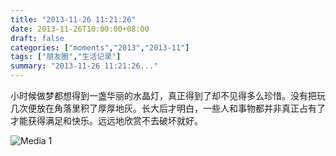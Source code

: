 ```yaml
---
title: "2013-11-26 11:21:26"
date: 2013-11-26T10:00:00+08:00
draft: false
categories: ["moments","2013","2013-11"]
tags: ["朋友圈","生活记录"]
summary: "2013-11-26 11:21:26..."
---
```


小时候做梦都想得到一盏华丽的水晶灯，真正得到了却不见得多么珍惜。没有把玩几次便放在角落里积了厚厚地灰。长大后才明白，一些人和事物都并非真正占有了才能获得满足和快乐。远远地欣赏不去破坏就好。

![Media 1](/Moments/photos/2013-11-26/201311261121260.jpg)
